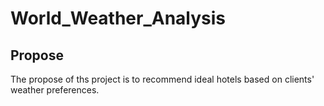 # World_Weather_Analysis
## Propose
The propose of ths project is to recommend ideal hotels based on clients' weather preferences.

